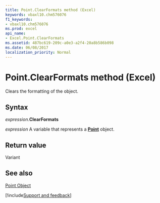 ```yaml
---
title: Point.ClearFormats method (Excel)
keywords: vbaxl10.chm576076
f1_keywords:
- vbaxl10.chm576076
ms.prod: excel
api_name:
- Excel.Point.ClearFormats
ms.assetid: 487bc619-209c-a0e3-a2f4-20a8b586b098
ms.date: 06/08/2017
localization_priority: Normal
---
```



# Point.ClearFormats method (Excel)

Clears the formatting of the object.


## Syntax

_expression_.**ClearFormats**

_expression_ A variable that represents a **[Point](Excel.Point(object).md)** object.


## Return value

Variant


## See also


[Point Object](Excel.Point(object).md)

[!include[Support and feedback](~/includes/feedback-boilerplate.md)]